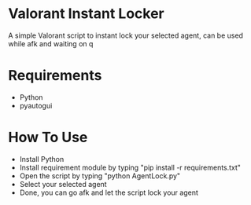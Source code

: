 # Valorant Instant Locker

A simple Valorant script to instant lock your selected agent, can be used while afk and waiting on q

# Requirements
- Python
- pyautogui

# How To Use
- Install Python
- Install requirement module by typing "pip install -r requirements.txt"
- Open the script by typing "python AgentLock.py"
- Select your selected agent
- Done, you can go afk and let the script lock your agent
